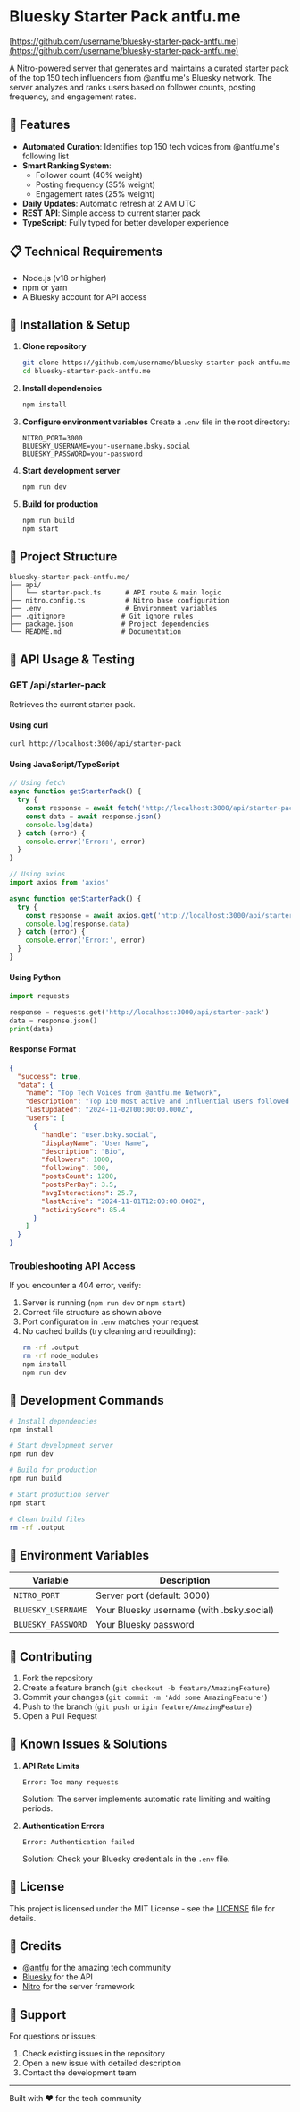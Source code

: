 # Bluesky Starter Pack antfu.me

[https://github.com/username/bluesky-starter-pack-antfu.me](https://github.com/username/bluesky-starter-pack-antfu.me)

A Nitro-powered server that generates and maintains a curated starter pack of the top 150 tech influencers from @antfu.me's Bluesky network. The server analyzes and ranks users based on follower counts, posting frequency, and engagement rates.

## 🌟 Features

- **Automated Curation**: Identifies top 150 tech voices from @antfu.me's following list
- **Smart Ranking System**:
  - Follower count (40% weight)
  - Posting frequency (35% weight)
  - Engagement rates (25% weight)
- **Daily Updates**: Automatic refresh at 2 AM UTC
- **REST API**: Simple access to current starter pack
- **TypeScript**: Fully typed for better developer experience

## 📋 Technical Requirements

- Node.js (v18 or higher)
- npm or yarn
- A Bluesky account for API access

## 🚀 Installation & Setup

1. **Clone repository**
   ```bash
   git clone https://github.com/username/bluesky-starter-pack-antfu.me.git
   cd bluesky-starter-pack-antfu.me
   ```

2. **Install dependencies**
   ```bash
   npm install
   ```

3. **Configure environment variables**
   Create a `.env` file in the root directory:
   ```env
   NITRO_PORT=3000
   BLUESKY_USERNAME=your-username.bsky.social
   BLUESKY_PASSWORD=your-password
   ```

4. **Start development server**
   ```bash
   npm run dev
   ```

5. **Build for production**
   ```bash
   npm run build
   npm start
   ```

## 📁 Project Structure

```
bluesky-starter-pack-antfu.me/
├── api/
│   └── starter-pack.ts      # API route & main logic
├── nitro.config.ts          # Nitro base configuration
├── .env                     # Environment variables
├── .gitignore              # Git ignore rules
├── package.json            # Project dependencies
└── README.md               # Documentation
```

## 🔌 API Usage & Testing

### GET /api/starter-pack

Retrieves the current starter pack.

#### Using curl
```bash
curl http://localhost:3000/api/starter-pack
```

#### Using JavaScript/TypeScript
```typescript
// Using fetch
async function getStarterPack() {
  try {
    const response = await fetch('http://localhost:3000/api/starter-pack')
    const data = await response.json()
    console.log(data)
  } catch (error) {
    console.error('Error:', error)
  }
}

// Using axios
import axios from 'axios'

async function getStarterPack() {
  try {
    const response = await axios.get('http://localhost:3000/api/starter-pack')
    console.log(response.data)
  } catch (error) {
    console.error('Error:', error)
  }
}
```

#### Using Python
```python
import requests

response = requests.get('http://localhost:3000/api/starter-pack')
data = response.json()
print(data)
```

#### Response Format
```json
{
  "success": true,
  "data": {
    "name": "Top Tech Voices from @antfu.me Network",
    "description": "Top 150 most active and influential users followed by @antfu.me",
    "lastUpdated": "2024-11-02T00:00:00.000Z",
    "users": [
      {
        "handle": "user.bsky.social",
        "displayName": "User Name",
        "description": "Bio",
        "followers": 1000,
        "following": 500,
        "postsCount": 1200,
        "postsPerDay": 3.5,
        "avgInteractions": 25.7,
        "lastActive": "2024-11-01T12:00:00.000Z",
        "activityScore": 85.4
      }
    ]
  }
}
```

### Troubleshooting API Access

If you encounter a 404 error, verify:

1. Server is running (`npm run dev` or `npm start`)
2. Correct file structure as shown above
3. Port configuration in `.env` matches your request
4. No cached builds (try cleaning and rebuilding):
   ```bash
   rm -rf .output
   rm -rf node_modules
   npm install
   npm run dev
   ```

## 🔧 Development Commands

```bash
# Install dependencies
npm install

# Start development server
npm run dev

# Build for production
npm run build

# Start production server
npm start

# Clean build files
rm -rf .output
```

## 📝 Environment Variables

| Variable | Description |
|----------|-------------|
| `NITRO_PORT` | Server port (default: 3000) |
| `BLUESKY_USERNAME` | Your Bluesky username (with .bsky.social) |
| `BLUESKY_PASSWORD` | Your Bluesky password |

## 🤝 Contributing

1. Fork the repository
2. Create a feature branch (`git checkout -b feature/AmazingFeature`)
3. Commit your changes (`git commit -m 'Add some AmazingFeature'`)
4. Push to the branch (`git push origin feature/AmazingFeature`)
5. Open a Pull Request

## 🐛 Known Issues & Solutions

1. **API Rate Limits**
   ```
   Error: Too many requests
   ```
   Solution: The server implements automatic rate limiting and waiting periods.

2. **Authentication Errors**
   ```
   Error: Authentication failed
   ```
   Solution: Check your Bluesky credentials in the `.env` file.

## 📜 License

This project is licensed under the MIT License - see the [LICENSE](LICENSE) file for details.

## 🙏 Credits

- [@antfu](https://github.com/antfu) for the amazing tech community
- [Bluesky](https://bsky.app) for the API
- [Nitro](https://nitro.unjs.io/) for the server framework

## 💬 Support

For questions or issues:
1. Check existing issues in the repository
2. Open a new issue with detailed description
3. Contact the development team

---

Built with ❤️ for the tech community